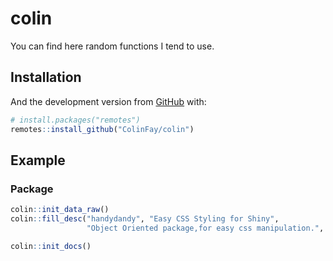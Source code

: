 
<!-- README.md is generated from README.Rmd. Please edit that file -->

# colin

You can find here random functions I tend to use.

## Installation

And the development version from [GitHub](https://github.com/) with:

``` r
# install.packages("remotes")
remotes::install_github("ColinFay/colin")
```

## Example

### Package

``` r
colin::init_data_raw()
colin::fill_desc("handydandy", "Easy CSS Styling for Shiny",
                 "Object Oriented package,for easy css manipulation.", "handydandy")

colin::init_docs()
```
